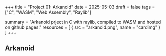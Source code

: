 +++
title = "Project 01: Arkanoid"
date = 2025-05-03
draft = false
tags = ["C", "WASM", "Web Assembly", "Raylib"]

summary = "Arkanoid prject in C with raylib, compiled to WASM and hosted on github pages."
resources = [
  { src = "arkanoid.png", name = "cardimg" }
]
+++

## Arkanoid
